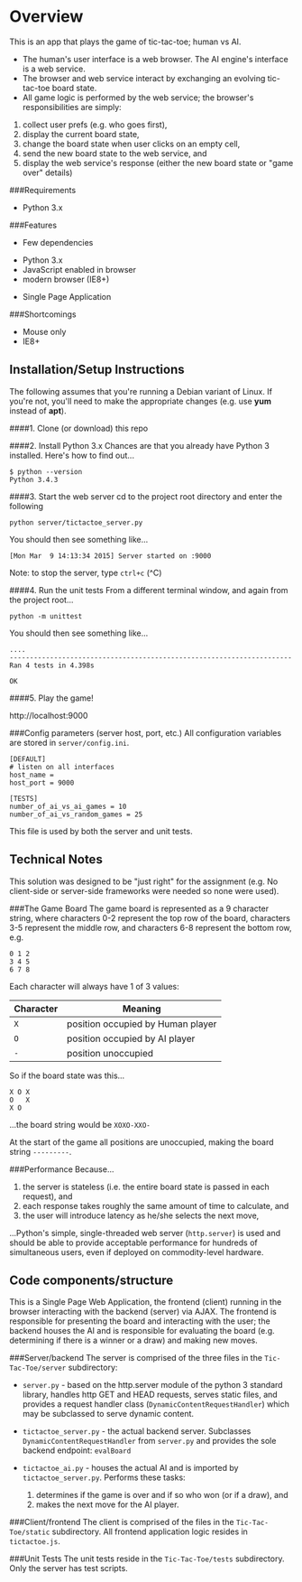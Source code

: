 Overview
========
This is an app that plays the game of tic-tac-toe; human vs AI.  
 * The human's user interface is a web browser.  The AI engine's interface is a web service.
 * The browser and web service interact by exchanging an evolving tic-tac-toe board state.
 * All game logic is performed by the web service; the browser's responsibilities are simply:
  1. collect user prefs (e.g. who goes first),
  2. display the current board state,
  3. change the board state when user clicks on an empty cell,
  4. send the new board state to the web service, and
  5. display the web service's response (either the new board state or "game over" details)

###Requirements
 * Python 3.x

###Features
 * Few dependencies
  - Python 3.x
  - JavaScript enabled in browser
  - modern browser (IE8+)
 * Single Page Application

###Shortcomings
 * Mouse only
 * IE8+

Installation/Setup Instructions
-------------------------------
The following assumes that you're running a Debian variant of Linux.
If you're not, you'll need to make the appropriate changes (e.g. use **yum** instead of **apt**).

####1. Clone (or download) this repo

####2. Install Python 3.x
Chances are that you already have Python 3 installed.  Here's how to find out...

```
$ python --version
Python 3.4.3
```

####3. Start the web server
cd to the project root directory and enter the following
```
python server/tictactoe_server.py
```

You should then see something like...
```
[Mon Mar  9 14:13:34 2015] Server started on :9000
```

Note: to stop the server, type `ctrl+c` (^C)

####4. Run the unit tests
From a different terminal window, and again from the project root...
```
python -m unittest
```

You should then see something like...

```
....
----------------------------------------------------------------------
Ran 4 tests in 4.398s

OK
```

####5. Play the game!

http://localhost:9000

###Config parameters (server host, port, etc.)
All configuration variables are stored in `server/config.ini`.  

```
[DEFAULT]
# listen on all interfaces
host_name =
host_port = 9000

[TESTS]
number_of_ai_vs_ai_games = 10
number_of_ai_vs_random_games = 25
```

This file is used by both the server and unit tests.

Technical Notes
---------------
This solution was designed to be "just right" for the assignment (e.g. No
client-side or server-side frameworks were needed so none were used).

###The Game Board
The game board is represented as a 9 character string, where characters 0-2
represent the top row of the board, characters 3-5 represent the middle row,
and characters 6-8 represent the bottom row, e.g.

```
0 1 2
3 4 5
6 7 8
```

Each character will always have 1 of 3 values:

Character | Meaning
--------- | -------
`X`       | position occupied by Human player
`O`       | position occupied by AI player
`-`       | position unoccupied

So if the board state was this...

```
X O X
O   X
X O
```

...the board string would be `XOXO-XXO-`

At the start of the game all positions are unoccupied, making the board string `---------`.

###Performance
Because...
 1. the server is stateless (i.e. the entire board state is passed in each request), and
 2. each response takes roughly the same amount of time to calculate, and
 3. the user will introduce latency as he/she selects the next move,

...Python's simple, single-threaded web server (`http.server`) is used and should be able to provide
acceptable performance for hundreds of simultaneous users, even if deployed on commodity-level hardware.


Code components/structure
-------------------------
This is a Single Page Web Application, the frontend (client) running in the browser
interacting with the backend (server) via AJAX.  The frontend is responsible for
presenting the board and interacting with the user; the backend houses the AI and
is responsible for evaluating the board (e.g. determining if there is a winner or a
draw) and making new moves.

###Server/backend
The server is comprised of the three files in the `Tic-Tac-Toe/server` subdirectory:
 * `server.py` - based on the http.server module of the python 3 standard library,
   handles http GET and HEAD requests, serves static files, and provides a request
   handler class (`DynamicContentRequestHandler`) which may be subclassed to
   serve dynamic content.

 * `tictactoe_server.py` - the actual backend server.  Subclasses `DynamicContentRequestHandler`
   from `server.py` and provides the sole backend endpoint: `evalBoard`

 * `tictactoe_ai.py` - houses the actual AI and is imported by `tictactoe_server.py`.
   Performs these tasks:
   1. determines if the game is over and if so who won (or if a draw), and
   2. makes the next move for the AI player.


###Client/frontend
The client is comprised of the files in the `Tic-Tac-Toe/static` subdirectory.  All
frontend application logic resides in `tictactoe.js`.

###Unit Tests
The unit tests reside in the `Tic-Tac-Toe/tests` subdirectory.  Only the server has
test scripts.
